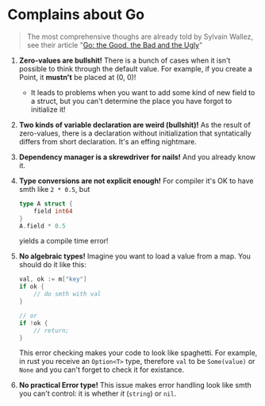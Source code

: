 # Complains about Go

> The most comprehensive thoughs are already told by Sylvain Wallez,
> see their article "[Go: the Good, the Bad and the Ugly](https://bluxte.net/musings/2018/04/10/go-good-bad-ugly/)"

1. **Zero-values are bullshit!** There is a bunch of cases when it isn't
   possible to think through the default value. For example, if you
   create a Point, it **mustn't** be placed at (0, 0)!
   * It leads to problems when you want to add some kind of new field
     to a struct, but you can't determine the place you have forgot to
     initialize it!
2. **Two kinds of variable declaration are weird (bullshit)!** As the
   result of zero-values, there is a declaration without
   initialization that syntatically differs from short
   declaration. It's an effing nightmare.
3. **Dependency manager is a skrewdriver for nails!** And you already
   know it.
4. **Type conversions are not explicit enough!** For compiler it's OK
   to have smth like `2 * 0.5`, but 

    ```go
    type A struct {
        field int64
    }
    A.field * 0.5
    ```

   yields a compile time error!
5. **No algebraic types!** Imagine you want to load a value from a
   map. You should do it like this:

    ```go
	val, ok := m["key"]
	if ok {
		// do smth with val
	}
	
	// or 
	if !ok {
		// return;
	}	
	```
   
   This error checking makes your code to look like spaghetti. For
   example, in rust you receive an `Option<T>` type, therefore `val`
   to be `Some(value)` or `None` and you can't forget to check it for
   existance.
6. **No practical Error type!** This issue makes error handling look like
	smth you can't control: it is whether *it* (`string`) or `nil`.
	

